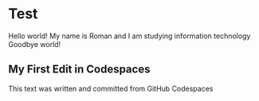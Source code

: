 # Test
Hello world!
My name is Roman and I am studying information technology
Goodbye world!

## My First Edit in Codespaces
This text was written and committed from GitHub Codespaces